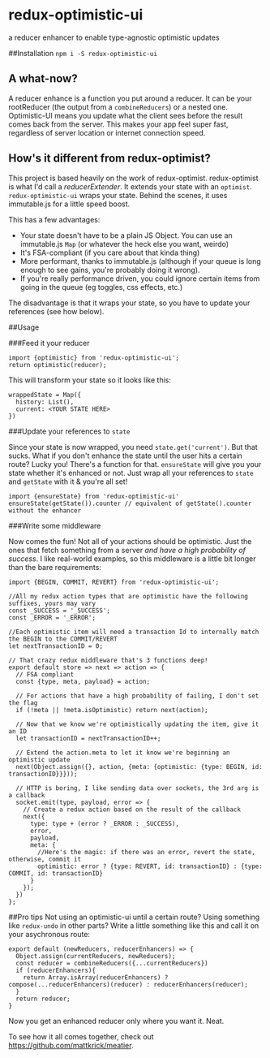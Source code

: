 # redux-optimistic-ui
a reducer enhancer to enable type-agnostic optimistic updates

##Installation
`npm i -S redux-optimistic-ui`

## A what-now?
A reducer enhance is a function you put around a reducer. 
It can be your rootReducer (the output from a `combineReducers`) or a nested one.
Optimistic-UI means you update what the client sees before the result comes back from the server.
This makes your app feel super fast, regardless of server location or internet connection speed.

## How's it different from redux-optimist?
This project is based heavily on the work of redux-optimist.
redux-optimist is what I'd call a *reducerExtender*. It extends your state with an `optimist`.
`redux-optimistic-ui` wraps your state.
Behind the scenes, it uses immutable.js for a little speed boost.

This has a few advantages:
- Your state doesn't have to be a plain JS Object. You can use an immutable.js `Map` (or whatever the heck else you want, weirdo)
- It's FSA-compliant (if you care about that kinda thing)
- More performant, thanks to immutable.js (although if your queue is long enough to see gains, you're probably doing it wrong).
- If you're really performance driven, you could ignore certain items from going in the queue (eg toggles, css effects, etc.)

The disadvantage is that it wraps your state, so you have to update your references (see how below).

##Usage

###Feed it your reducer

```
import {optimistic} from 'redux-optimistic-ui';
return optimistic(reducer);
```

This will transform your state so it looks like this:
```
wrappedState = Map({
  history: List(),
  current: <YOUR STATE HERE>
})
```

###Update your references to `state`

Since your state is now wrapped, you need `state.get('current')`. 
But that sucks. What if you don't enhance the state until the user hits a certain route?
Lucky you! There's a function for that. `ensureState` will give you your state whether it's enhanced or not.
Just wrap all your references to `state` and `getState` with it & you're all set!

```
import {ensureState} from 'redux-optimistic-ui'
ensureState(getState()).counter // equivalent of getState().counter without the enhancer
```

###Write some middleware

Now comes the fun! Not all of your actions should be optimistic. 
Just the ones that fetch something from a server *and have a high probability of success*.
I like real-world examples, so this middleware is a little bit longer than the bare requirements:

```
import {BEGIN, COMMIT, REVERT} from 'redux-optimistic-ui';

//All my redux action types that are optimistic have the following suffixes, yours may vary
const _SUCCESS = '_SUCCESS';
const _ERROR = '_ERROR';

//Each optimistic item will need a transaction Id to internally match the BEGIN to the COMMIT/REVERT 
let nextTransactionID = 0;

// That crazy redux middleware that's 3 functions deep!
export default store => next => action => {
  // FSA compliant
  const {type, meta, payload} = action;
  
  // For actions that have a high probability of failing, I don't set the flag
  if (!meta || !meta.isOptimistic) return next(action);

  // Now that we know we're optimistically updating the item, give it an ID
  let transactionID = nextTransactionID++;

  // Extend the action.meta to let it know we're beginning an optimistic update
  next(Object.assign({}, action, {meta: {optimistic: {type: BEGIN, id: transactionID}}}));

  // HTTP is boring, I like sending data over sockets, the 3rd arg is a callback 
  socket.emit(type, payload, error => {
    // Create a redux action based on the result of the callback 
    next({
      type: type + (error ? _ERROR : _SUCCESS),
      error,
      payload,
      meta: {
        //Here's the magic: if there was an error, revert the state, otherwise, commit it
        optimistic: error ? {type: REVERT, id: transactionID} : {type: COMMIT, id: transactionID}
      }
    });
  })
};
```

##Pro tips
Not using an optimistic-ui until a certain route? Using something like `redux-undo` in other parts? Write a little something like this and call it on your asychronous route:

```
export default (newReducers, reducerEnhancers) => {
  Object.assign(currentReducers, newReducers);
  const reducer = combineReducers({...currentReducers})
  if (reducerEnhancers){
    return Array.isArray(reducerEnhancers) ? compose(...reducerEnhancers)(reducer) : reducerEnhancers(reducer);
  }
  return reducer;
}
```
Now you get an enhanced reducer only where you want it. Neat.

To see how it all comes together, check out https://github.com/mattkrick/meatier.


